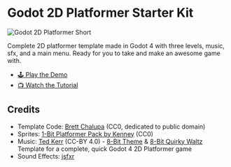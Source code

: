 # Godot 2D Platformer Starter Kit

![Godot 2D Platformer Short](https://user-images.githubusercontent.com/928367/235163759-a4006cf2-a6b9-48d0-86c8-0efcaab9b9b1.gif)

Complete 2D platformer template made in Godot 4 with three levels, music, sfx, and a main menu. Ready for you to take and make an awesome game with.

- [🕹️ Play the Demo](https://brettchalupa.itch.io/godot-2d-platformer)
- [📺 Watch the Tutorial](https://www.youtube.com/watch?v=FNEAJsry5sA)

## Credits

- Template Code: [Brett Chalupa](https://www.brettchalupa.com) (CC0, dedicated to public domain)
- Sprites: [1-Bit Platformer Pack by Kenney](https://kenney.nl/assets/1-bit-platformer-pack) (CC0)
- Music: [Ted Kerr](https://opengameart.org/users/wolfgang) (CC-BY 4.0) - [8-Bit Theme](https://opengameart.org/content/8-bit-theme) & [8-Bit Quirky Waltz](https://opengameart.org/content/8-bit-quirky-waltz)
Template for a complete, quick Godot 4 2D Platformer game
- Sound Effects: [jsfxr](https://sfxr.me/)

